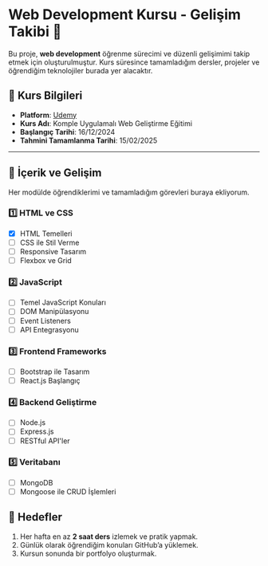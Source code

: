 # Web Development Kursu - Gelişim Takibi 🚀

Bu proje, **web development** öğrenme sürecimi ve düzenli gelişimimi takip etmek için oluşturulmuştur. Kurs süresince tamamladığım dersler, projeler ve öğrendiğim teknolojiler burada yer alacaktır.

## 🔗 Kurs Bilgileri
- **Platform**: [Udemy](https://www.udemy.com/komple-web-developer-kursu)
- **Kurs Adı**: Komple Uygulamalı Web Geliştirme Eğitimi
- **Başlangıç Tarihi**: 16/12/2024
- **Tahmini Tamamlanma Tarihi**: 15/02/2025

---

## 📌 İçerik ve Gelişim
Her modülde öğrendiklerimi ve tamamladığım görevleri buraya ekliyorum.

### 1️⃣ **HTML ve CSS**
- [x] HTML Temelleri
- [ ] CSS ile Stil Verme
- [ ] Responsive Tasarım
- [ ] Flexbox ve Grid

### 2️⃣ **JavaScript**
- [ ] Temel JavaScript Konuları
- [ ] DOM Manipülasyonu
- [ ] Event Listeners
- [ ] API Entegrasyonu

### 3️⃣ **Frontend Frameworks**
- [ ] Bootstrap ile Tasarım
- [ ] React.js Başlangıç

### 4️⃣ **Backend Geliştirme**
- [ ] Node.js
- [ ] Express.js
- [ ] RESTful API'ler

### 5️⃣ **Veritabanı**
- [ ] MongoDB
- [ ] Mongoose ile CRUD İşlemleri

## 🚀 Hedefler
1. Her hafta en az **2 saat ders** izlemek ve pratik yapmak.
2. Günlük olarak öğrendiğim konuları GitHub’a yüklemek.
3. Kursun sonunda bir portfolyo oluşturmak.
